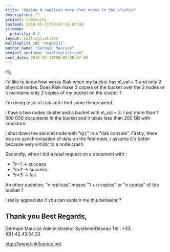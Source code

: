 ```yaml
---
title: "Having N replicas more than nodes in the cluster"
description: ""
project: community
lastmod: 2010-05-11T08:07:50-07:00
sitemap:
  priority: 0.2
layout: mailinglistitem
mailinglist_id: "msg00311"
author_name: "Germain Maurice"
project_section: "mailinglistitem"
sent_date: 2010-05-11T08:07:50-07:00
---
```


Hi,

I'd like to know how works Riak when my bucket has n\\_val = 3 and only 2 
physical nodes.
Does Riak make 3 copies of the bucket over the 2 nodes or it maintains 
only 2 copies of my bucket on the cluster ?


I'm doing tests of riak and i find some things weird.

I have a two nodes cluster and a bucket with n\\_val = 3.
I put more than 1 600 000 documents in the bucket and it takes less than 
200 GB with Innostore.

I shut down the second node with "q()." in a "riak console".
Firstly, there was no synchronisation of data on the first node, i 
assume it's better because very similar to a node crash.

Secondly, when i did a read request on a document with :
- ?r=1 -&gt; success
- ?r=2 -&gt; success
- ?r=3 -&gt; fail

An other question, "n replicas" means "1 + n copies" or "n copies" of 
the bucket ?


I really appreciate if you can explain me this behavior ?

Thank you
Best Regards,
--
Germain Maurice
Administrateur Système/Réseau
Tel : +33.(0)1.42.43.54.33

http://www.linkfluence.net
